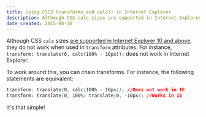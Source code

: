 ```yaml
---
title: Using CSS3 transforms and calc() in Internet Explorer
description: Although CSS calc sizes are supported in Internet Explorer 10 and above, they do not work when used in transform attributes. Here's the fix.
date_created: 2015-06-16
---
```


Although CSS `calc` sizes [are supported in Internet Explorer 10 and above](http://caniuse.com/#search=calc), they do not work when used in `transform` attributes. For instance, `transform: translate(0, calc(100% - 10px));` does not work in Internet Explorer.

To work around this, you can chain transforms. For instance, the following statements are equivalent:

```css
transform: translate(0, calc(100% - 10px)); //Does not work in IE
transform: translate(0, 100%) translate(0, -10px); //Works in IE
```

It's that simple!

